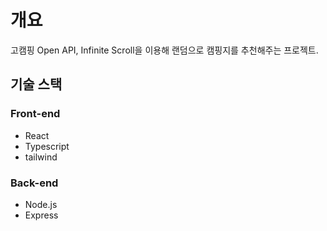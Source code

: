# 개요

고캠핑 Open API, Infinite Scroll을 이용해 랜덤으로 캠핑지를 추천해주는 프로젝트.

## 기술 스택
### Front-end
- React
- Typescript
- tailwind

### Back-end
- Node.js
- Express

